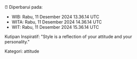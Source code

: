 ⏰ Diperbarui pada:
- WIB: Rabu, 11 Desember 2024 13.36.14 UTC
- WITA: Rabu, 11 Desember 2024 14.36.14 UTC
- WIT: Rabu, 11 Desember 2024 15.36.14 UTC

Kutipan Inspiratif:
"Style is a reflection of your attitude and your personality."


Kategori: attitude

